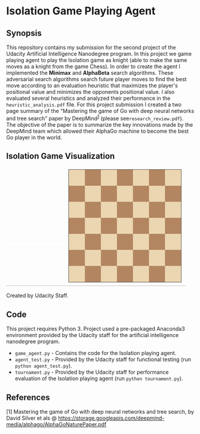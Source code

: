 # Isolation Game Playing Agent

## Synopsis

This repository contains my submission for the second project of the Udacity Artificial Intelligence Nanodegree program. In this project we game playing agent to play the Isolation game as knight (able to make the same moves as a knight from the game Chess). In order to create the agent I implemented the **Minimax** and **AlphaBeta** search algorithms. These adversarial search algorithms search future player moves to find the best move according to an evaluation heuristic that maximizes the player's positional value and minimizes the opponents positional value. I also evaluated several heuristics and analyzed their performance in the `heuristic_analysis.pdf` file. For this project submission I created a two page summary of the "Mastering the game of Go with deep neural networks and tree search" paper by DeepMind<sup>[1](#myfootnote1)</sup> (please see`research_review.pdf`). The objective of the paper is to summarize the key innovations made by the DeepMind team which allowed their AlphaGo machine to become the best Go player in the world.

## Isolation Game Visualization

![Example game of isolation](viz.gif)

Created by Udacity Staff.

## Code

This project requires Python 3. Project used a pre-packaged Anaconda3 environment provided by the Udacity staff for the artificial intelligence nanodegree program.

* `game_agent.py` - Contains the code for the Isolation playing agent.
* `agent_test.py` - Provided by the Udacity staff for functional testing (run `python agent_test.py`).
* `tournament.py` - Provided by the Udacity staff for performance evaluation of the Isolation playing agent (run `python tournament.py`).

## References
<a name="myfootnote1">[1]</a> Mastering the game of Go with deep neural networks and tree search, by David Silver et als @ https://storage.googleapis.com/deepmind-media/alphago/AlphaGoNaturePaper.pdf
